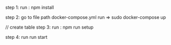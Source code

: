 step 1: run : npm install

step 2: go to file path docker-compose.yml
        run => sudo docker-compose up



// create table
step 3: run : npm run setup

step 4: run run start



